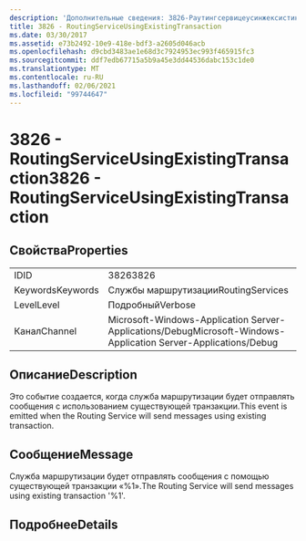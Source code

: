 ```yaml
---
description: 'Дополнительные сведения: 3826-Раутингсервицеусинжексистингтрансактион'
title: 3826 - RoutingServiceUsingExistingTransaction
ms.date: 03/30/2017
ms.assetid: e73b2492-10e9-418e-bdf3-a2605d046acb
ms.openlocfilehash: d9cbd3483ae1e68d3c7924953ec993f465915fc3
ms.sourcegitcommit: ddf7edb67715a5b9a45e3dd44536dabc153c1de0
ms.translationtype: MT
ms.contentlocale: ru-RU
ms.lasthandoff: 02/06/2021
ms.locfileid: "99744647"
---
```

# <a name="3826---routingserviceusingexistingtransaction"></a><span data-ttu-id="67105-103">3826 - RoutingServiceUsingExistingTransaction</span><span class="sxs-lookup"><span data-stu-id="67105-103">3826 - RoutingServiceUsingExistingTransaction</span></span>

## <a name="properties"></a><span data-ttu-id="67105-104">Свойства</span><span class="sxs-lookup"><span data-stu-id="67105-104">Properties</span></span>  
  
|||  
|-|-|  
|<span data-ttu-id="67105-105">ID</span><span class="sxs-lookup"><span data-stu-id="67105-105">ID</span></span>|<span data-ttu-id="67105-106">3826</span><span class="sxs-lookup"><span data-stu-id="67105-106">3826</span></span>|  
|<span data-ttu-id="67105-107">Keywords</span><span class="sxs-lookup"><span data-stu-id="67105-107">Keywords</span></span>|<span data-ttu-id="67105-108">Службы маршрутизации</span><span class="sxs-lookup"><span data-stu-id="67105-108">RoutingServices</span></span>|  
|<span data-ttu-id="67105-109">Level</span><span class="sxs-lookup"><span data-stu-id="67105-109">Level</span></span>|<span data-ttu-id="67105-110">Подробный</span><span class="sxs-lookup"><span data-stu-id="67105-110">Verbose</span></span>|  
|<span data-ttu-id="67105-111">Канал</span><span class="sxs-lookup"><span data-stu-id="67105-111">Channel</span></span>|<span data-ttu-id="67105-112">Microsoft-Windows-Application Server-Applications/Debug</span><span class="sxs-lookup"><span data-stu-id="67105-112">Microsoft-Windows-Application Server-Applications/Debug</span></span>|  
  
## <a name="description"></a><span data-ttu-id="67105-113">Описание</span><span class="sxs-lookup"><span data-stu-id="67105-113">Description</span></span>  

 <span data-ttu-id="67105-114">Это событие создается, когда служба маршрутизации будет отправлять сообщения с использованием существующей транзакции.</span><span class="sxs-lookup"><span data-stu-id="67105-114">This event is emitted when the Routing Service will send messages using existing transaction.</span></span>  
  
## <a name="message"></a><span data-ttu-id="67105-115">Сообщение</span><span class="sxs-lookup"><span data-stu-id="67105-115">Message</span></span>  

 <span data-ttu-id="67105-116">Служба маршрутизации будет отправлять сообщения с помощью существующей транзакции «%1».</span><span class="sxs-lookup"><span data-stu-id="67105-116">The Routing Service will send messages using existing transaction '%1'.</span></span>  
  
## <a name="details"></a><span data-ttu-id="67105-117">Подробнее</span><span class="sxs-lookup"><span data-stu-id="67105-117">Details</span></span>

